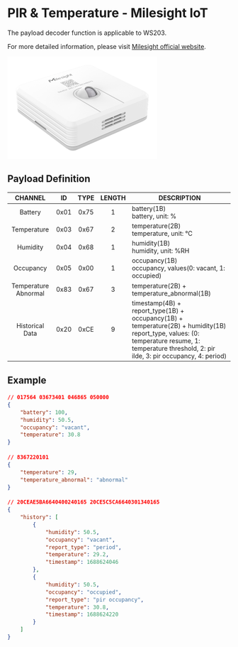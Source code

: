 # PIR & Temperature - Milesight IoT

The payload decoder function is applicable to WS203.

For more detailed information, please visit [Milesight official website](https://www.milesight-iot.com).

![WS203](WS203.png)

## Payload Definition

|       CHANNEL        |  ID  | TYPE | LENGTH | DESCRIPTION                                                                                                                                                                                           |
| :------------------: | :--: | :--: | :----: | ----------------------------------------------------------------------------------------------------------------------------------------------------------------------------------------------------- |
|       Battery        | 0x01 | 0x75 |   1    | battery(1B)<br/>battery, unit: %                                                                                                                                                                      |
|     Temperature      | 0x03 | 0x67 |   2    | temperature(2B)<br/>temperature, unit: ℃                                                                                                                                                              |
|       Humidity       | 0x04 | 0x68 |   1    | humidity(1B)<br/>humidity, unit: %RH                                                                                                                                                                  |
|      Occupancy       | 0x05 | 0x00 |   1    | occupancy(1B)<br/>occupancy, values(0: vacant, 1: occupied)                                                                                                                                           |
| Temperature Abnormal | 0x83 | 0x67 |   3    | temperature(2B) + temperature_abnormal(1B)                                                                                                                                                            |
|   Historical Data    | 0x20 | 0xCE |   9    | timestamp(4B) + report_type(1B) + occupancy(1B) + temperature(2B) + humidity(1B)<br/>report_type, values: (0: temperature resume, 1: temperature threshold, 2: pir ilde, 3: pir occupancy, 4: period) |

## Example

```json
// 017564 03673401 046865 050000
{
    "battery": 100,
    "humidity": 50.5,
    "occupancy": "vacant",
    "temperature": 30.8
}

// 8367220101
{
    "temperature": 29,
    "temperature_abnormal": "abnormal"
}

// 20CEAE5BA6640400240165 20CE5C5CA6640301340165
{
    "history": [
        {
            "humidity": 50.5,
            "occupancy": "vacant",
            "report_type": "period",
            "temperature": 29.2,
            "timestamp": 1688624046
        },
        {
            "humidity": 50.5,
            "occupancy": "occupied",
            "report_type": "pir occupancy",
            "temperature": 30.8,
            "timestamp": 1688624220
        }
    ]
}
```
